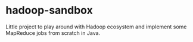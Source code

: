 # hadoop-sandbox

Little project to play around with Hadoop ecosystem and implement some MapReduce jobs from scratch in Java.

